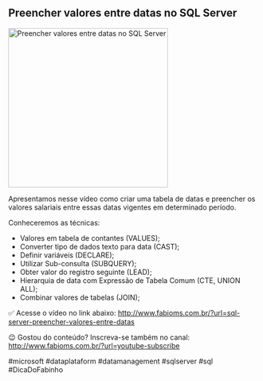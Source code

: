 ## Preencher valores entre datas no SQL Server

<img src="https://fabioms.com.br//uploads/youtube/I9QPuiG5bB4.png" alt="Preencher valores entre datas no SQL Server" title="SQL Server" width="320"/>

Apresentamos nesse vídeo como criar uma tabela de datas e preencher os valores salariais entre essas datas vigentes em determinado período.

Conheceremos as técnicas:
- Valores em tabela de contantes (VALUES);
- Converter tipo de dados texto para data (CAST);
- Definir variáveis (DECLARE);
- Utilizar Sub-consulta (SUBQUERY);
- Obter valor do registro seguinte  (LEAD);
- Hierarquia de data com Expressão de Tabela Comum (CTE, UNION ALL);
- Combinar valores de tabelas (JOIN);

✅ Acesse o vídeo no link abaixo:
http://www.fabioms.com.br/?url=sql-server-preencher-valores-entre-datas

😉 Gostou do conteúdo? Inscreva-se também no canal:
http://www.fabioms.com.br/?url=youtube-subscribe 

#microsoft #dataplataform #datamanagement #sqlserver #sql #DicaDoFabinho


